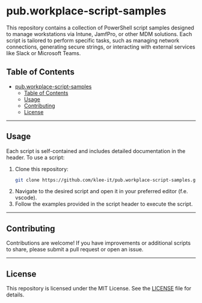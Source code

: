 # pub.workplace-script-samples

This repository contains a collection of PowerShell script samples designed to manage workstations via Intune, JamfPro, or other MDM solutions. Each script is tailored to perform specific tasks, such as managing network connections, generating secure strings, or interacting with external services like Slack or Microsoft Teams.

## Table of Contents

- [pub.workplace-script-samples](#pubworkplace-script-samples)
  - [Table of Contents](#table-of-contents)
  - [Usage](#usage)
  - [Contributing](#contributing)
  - [License](#license)

---

## Usage

Each script is self-contained and includes detailed documentation in the header. To use a script:

1. Clone this repository:
   ```bash
   git clone https://github.com/klee-it/pub.workplace-script-samples.git
   ```
2. Navigate to the desired script and open it in your preferred editor (f.e. vscode).
3. Follow the examples provided in the script header to execute the script.

---

## Contributing

Contributions are welcome! If you have improvements or additional scripts to share, please submit a pull request or open an issue.

---

## License

This repository is licensed under the MIT License. See the [LICENSE](LICENSE) file for details.